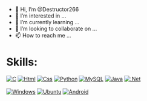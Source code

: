 - 👋 Hi, I’m @Destructor266
- 👀 I’m interested in ...
- 🌱 I’m currently learning ...
- 💞️ I’m looking to collaborate on ...
- 📫 How to reach me ...

<!---
Destructor266/Destructor266 is a ✨ special ✨ repository because its `README.md` (this file) appears on your GitHub profile.
You can click the Preview link to take a look at your changes.
--->

# Skills:
[![C](https://img.shields.io/badge/C-00599C?style=for-the-badge&logo=c&logoColor=white)]()
[![Html](https://img.shields.io/badge/HTML5-E34F26?style=for-the-badge&logo=html5&logoColor=white)]()
[![Css](https://img.shields.io/badge/CSS3-1572B6?style=for-the-badge&logo=css3&logoColor=white)]()
[![Python](https://img.shields.io/badge/Python-14354C?style=for-the-badge&logo=python&logoColor=white)]()
[![MySQL](https://img.shields.io/badge/MySQL-00000F?style=for-the-badge&logo=mysql&logoColor=white)]()
[![Java](https://img.shields.io/badge/Java-ED8B00?style=for-the-badge&logo=java&logoColor=white)]()
[![.Net](https://img.shields.io/badge/dotnet-ED8B00?style=for-the-badge&logo=dotnet&logoColor=white)]()
</br></br>
[![Windows](https://img.shields.io/badge/Windows-0078D6?style=for-the-badge&logo=windows&logoColor=white)]()
[![Ubuntu](https://img.shields.io/badge/Ubuntu-E95420?style=for-the-badge&logo=ubuntu&logoColor=white)]()
[![Android](https://img.shields.io/badge/Android-3DDC84?style=for-the-badge&logo=android&logoColor=white)]()
</br></br>
